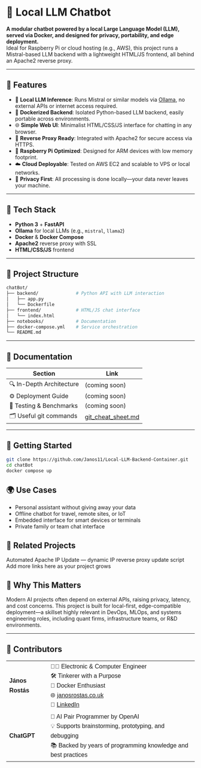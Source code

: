 # 💬 Local LLM Chatbot

**A modular chatbot powered by a local Large Language Model (LLM), served via Docker, and designed for privacy, portability, and edge deployment.**  
Ideal for Raspberry Pi or cloud hosting (e.g., AWS), this project runs a Mistral-based LLM backend with a lightweight HTML/JS frontend, all behind an Apache2 reverse proxy.




---

## 🚀 Features

- 🧠 **Local LLM Inference**: Runs Mistral or similar models via [Ollama](https://ollama.com), no external APIs or internet access required.
- 🐳 **Dockerized Backend**: Isolated Python-based LLM backend, easily portable across environments.
- 🌐 **Simple Web UI**: Minimalist HTML/CSS/JS interface for chatting in any browser.
- 🔄 **Reverse Proxy Ready**: Integrated with Apache2 for secure access via HTTPS.
- 🍓 **Raspberry Pi Optimized**: Designed for ARM devices with low memory footprint.
- ☁️ **Cloud Deployable**: Tested on AWS EC2 and scalable to VPS or local networks.
- 🔐 **Privacy First**: All processing is done locally—your data never leaves your machine.




---

## 🧱 Tech Stack

- **Python 3** + **FastAPI**
- **Ollama** for local LLMs (e.g., `mistral`, `llama2`)
- **Docker** & **Docker Compose**
- **Apache2** reverse proxy with SSL
- **HTML/CSS/JS** frontend





---

## 📂 Project Structure

```bash
chatBot/
├── backend/              # Python API with LLM interaction
│   ├── app.py
│   └── Dockerfile
├── frontend/             # HTML/JS chat interface
│   └── index.html
├── notebooks/            # Documentation
├── docker-compose.yml    # Service orchestration
└── README.md
```



---
## 📌 Documentation

| Section                     | 	Link                                                                                                 |
|-----------------------------|-------------------------------------------------------------------------------------------------------|
| 🔍 In-Depth Architecture    | (coming soon)                                                                                         |
| ⚙️ Deployment Guide	        | (coming soon)                                                                                         |
| 🧪 Testing & Benchmarks	    | (coming soon)                                                                                         |
| 🗂️ Useful git commands     |  [git_cheat_sheet.md](https://github.com/Janos11/Robot_Web_Controller/blob/master/git_cheat_sheet.md) |




---
## 🧭 Getting Started

```bash
git clone https://github.com/Janos11/Local-LLM-Backend-Container.git
cd chatBot
docker compose up
```


## 🌍 Use Cases

- Personal assistant without giving away your data
- Offline chatbot for travel, remote sites, or IoT
- Embedded interface for smart devices or terminals
- Private family or team chat interface




## 📎 Related Projects

Automated Apache IP Update — dynamic IP reverse proxy update script
Add more links here as your project grows




## 🧠 Why This Matters

Modern AI projects often depend on external APIs, raising privacy, latency, and cost concerns. 
This project is built for local-first, edge-compatible deployment—a skillset highly relevant in 
DevOps, MLOps, and systems engineering roles, including quant firms, infrastructure teams, or R&D environments.






---
## 🤝 Contributors

<table style="font-family: Arial, sans-serif; line-height: 1.6;">
  <tr>
    <td><strong>János Rostás</strong></td>
    <td>
      👨‍💻 Electronic & Computer Engineer<br>
      🛠️ Tinkerer with a Purpose<br>
      🐳 Docker Enthusiast<br>
      🌐 <a href="https://janosrostas.co.uk" target="_blank">janosrostas.co.uk</a><br>
      🔗 <a href="https://www.linkedin.com/in/janos-rostas/" target="_blank">LinkedIn</a>
    </td>
  </tr>
  <tr>
    <td><strong>ChatGPT</strong></td>
    <td>
      🤖 AI Pair Programmer by OpenAI<br>
      💡 Supports brainstorming, prototyping, and debugging<br>
      📚 Backed by years of programming knowledge and best practices
    </td>
  </tr>
</table>